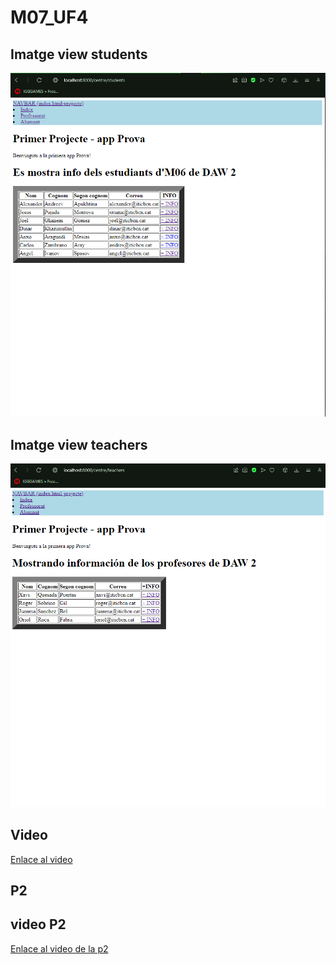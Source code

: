 # M07_UF4

## Imatge view students
![View Students](fotos/view_students.jpg)

## Imatge view teachers
![View Teachers](fotos/view_teachers.jpg)

## Video
[Enlace al video](https://drive.google.com/file/d/1yeXEo9XJsGnD_733vuOZeD_QDP6nt-KA/view?usp=sharing)


## P2
## video P2
[Enlace al video de la p2](https://drive.google.com/file/d/1QBjko3-Kch_CsLP3hihB1XeoFezxiXqf/view?usp=sharing)